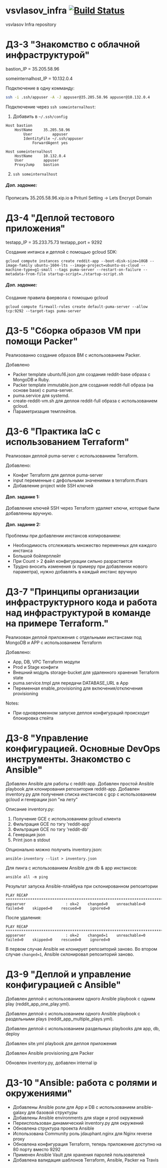 # vsvlasov_infra [![Build Status](https://travis-ci.com/Otus-DevOps-2020-02/vsvlasov_infra.svg?branch=master)](https://travis-ci.com/Otus-DevOps-2020-02/vsvlasov_infra)
vsvlasov Infra repository

# ДЗ-3 "Знакомство с облачной инфраструктурой"

bastion_IP = 35.205.58.96

someinternalhost_IP = 10.132.0.4

Подключение в одну комманду:
```sh
ssh -i .ssh/appuser -A -J appuser@35.205.58.96 appuser@10.132.0.4
```

Подключение через `ssh someinternalhost`:
1) Добавить в `~/.ssh/config`
```
Host bastion
    HostName     35.205.58.96
        User         appuser
	    IdentityFile ~/.ssh/appuser
	        ForwardAgent yes

Host someinternalhost
    HostName     10.132.0.4
    User         appuser
    ProxyJump    bastion
```
2) `ssh someinternalhost`

##### Доп. задание:
Прописать 35.205.58.96.xip.io в Pritunl Setting -> Lets Encrypt Domain


# ДЗ-4 "Деплой тестового приложения"

testapp_IP = 35.233.75.73
testapp_port = 9292

Создание интанса и деплой с помощью gcloud SDK:
```shell script
gcloud compute instances create reddit-app --boot-disk-size=10GB --image-family ubuntu-1604-lts --image-project=ubuntu-os-cloud --machine-type=g1-small --tags puma-server --restart-on-failure --metadata-from-file startup-script=./startup-script.sh
```


##### Доп. задание:
Создание правила фаервола с помощью gcloud
 ```shell script
 gcloud compute firewall-rules create default-puma-server --allow tcp:9292 --target-tags puma-server
```


# ДЗ-5 "Сборка образов VM при помощи Packer"

Реализованно создание образов ВМ с использованием Packer.

Добавлено
 - Packer template ubuntu16.json для создания reddit-base образа с MongoDB и Ruby.
 - Packer template immutable.json для создания reddit-full образа (на основе base) c puma-server.
 - puma.service для systemd.
 - create-reddit-vm.sh для деплоя reddit-full образа с использованием gcloud.
 - Параметризация темплейтов.


# ДЗ-6 "Практика IaC с использованием Terraform"

Реализован деплой puma-server с использованием Terraform.

Добавлено:
 - Конфиг Terraform для деплоя puma-server
 - input переменные с дефольными значениями в terraform.tfvars
 - Добавление project wide SSH ключей

#### Доп. задание 1:
  Добавление ключей SSH через Terraform удаляет ключи, которые были добавленны вручную.

#### Доп. задание 2:
  Проблемы при добавлении инстансов копированием:
  - Необходимость отслеживать множество переменных для каждого инстанса
  - Большой бойлерплейт
  - При Count > 2 файл конфигурации сильно разрастается
  - Трудно вносить изменения (к примеру при добавлении нового параметра),
   нужно добавлять в каждый инстанс вручную

# ДЗ-7 "Принципы организации инфраструктурного кода и работа над инфраструктурой в команде на примере Terraform."

Реализован деплой приложения с отдельными инстансами под MongoDB и APP с использованием Terraform

Добавлено:
  - App, DB, VPC Terraform модули
  - Prod и Stage конфиги
  - Внешний модуль storage-bucket для удаленного хранения Terraform state
  - puma.service.tmpl для передачи DATABASE_URL в App
  - Переменная enable_provisioning для включения/отключения provisioning

Notes:
  - При одновременном запуске деплоя конфигураций происходит блокировка стейта

# ДЗ-8 "Управление конфигурацией. Основные DevOps инструменты. Знакомство с Ansible"
Добавлен Ansible для работы с reddit-app.
Добавлен простой Ansible playbook для клонирования репозитория reddit-app.
Добавлен inventory.py для получения списка инстансов с gcp с использованием gcloud и генерации json "на лету"

Описание inventory.py:
1. Получение GCE с использованием gcloud клиента
2. Фильтрация GCE по тэгу 'reddit-app'
3. Фильтрация GCE по тэгу 'reddit-db'
4. Генерация json
5. Print json в stdout

Опционально можно получить inventory.json:

`ansible-inventory --list > inventory.json`

Для пинга с использованием Ansible для db & app инстансов:

`ansible all -m ping`


Результат запуска Ansible-плэйбука при склонированном репозитории
```
PLAY RECAP **********************************************************************************************
appserver                  : ok=2    changed=0    unreachable=0    failed=0    skipped=0    rescued=0    ignored=0
```
После удаления:
```
PLAY RECAP **********************************************************************************************
appserver                  : ok=2    changed=1    unreachable=0    failed=0    skipped=0    rescued=0    ignored=0
```
В первом случае Ansible не клонирует репозиторий заново.
Во втором случае `changed=1`, Ansible склонировал репозиторий заново.

# ДЗ-9 "Деплой и управление конфигурацией с Ansible"
Добавлен деплой с использованием одного Ansible playbook с одним play (reddit_app_one_play.yml).

Добавлен деплой с использованием одного Ansible playbook с раздельными plays (reddit_app_multiple_plays.yml).

Добавлен деплой с использованием раздельных playbooks для app, db, deploy

Добавлен site.yml playbook для деплоя приложения

Добавлен Ansible provisioning для Packer

Обновлен inventory.py, добавлен internal ip

# ДЗ-10 "Ansible: работа с ролями и окружениями"

- Добавлены Ansible роли для App и DB с использованием ansible-galaxy для базовой структуры
- Добавлены Ansible environments для stage и prod окружений
- Переиспользован динамический inventory.py для окружений
- Обновлена структура проекта Ansible
- Использована Community роль jdauphant.nginx для Nginx reverse proxy
- Обновлена конфигурация Terraform, теперь приложение доступно на 80 порту вместо 9292
- Применен Ansible Vault для хранения паролей пользователей
- Добавлена валидация шаблонов Terraform, Ansible, Packer на Travis
